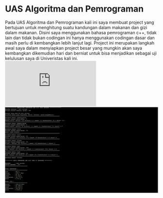 # UAS Algoritma dan Pemrograman
Pada UAS Algoritma dan Pemrograman kali ini saya membuat project yang bertujuan untuk menghitung suatu kandungan dalam makanan dan gizi dalam makanan.
Disini saya menggunakan bahasa pemrograman c++, tidak lain dan tidak bukan codingan ini hanya menggunakan codingan dasar dan masih perlu di kembangkan lebih lanjut lagi.
Project ini merupakan langkah awal saya dalam menyiapkan project besar yang mungkin akan saya kembangkan dikemudian hari dan berniat untuk bisa menjadikan sebagai uji kelulusan saya di Univeristas kali ini.
![alt text](https://github.com/Xion-Enfys/Menghitung-Gizi-Makanan/blob/main/Codingan.cpp?raw=true)
![alt text](https://github.com/Xion-Enfys/Menghitung-Gizi-Makanan/blob/main/Tampilan%20Hasil%20Run%20Code.png?raw=true)
